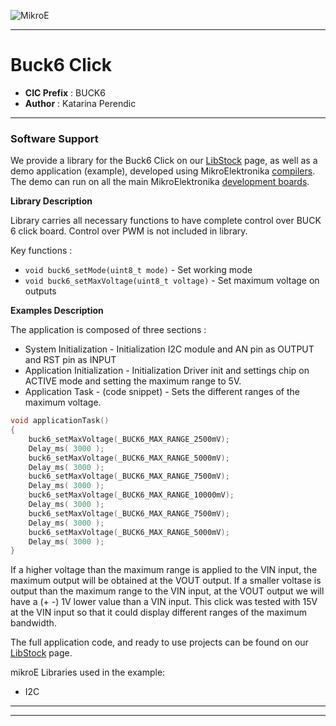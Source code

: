 ![MikroE](http://www.mikroe.com/img/designs/beta/logo_small.png)

---

# Buck6 Click

- **CIC Prefix**  : BUCK6
- **Author**      : Katarina Perendic

---

### Software Support

We provide a library for the Buck6 Click on our [LibStock](https://libstock.mikroe.com/projects/view/2304/buck-6-click) 
page, as well as a demo application (example), developed using MikroElektronika 
[compilers](http://shop.mikroe.com/compilers). The demo can run on all the main 
MikroElektronika [development boards](http://shop.mikroe.com/development-boards).

**Library Description**

Library carries all necessary functions to have complete control over BUCK 6 click board.
Control over PWM is not included in library.

Key functions :

- ``` void buck6_setMode(uint8_t mode) ``` - Set working mode
- ``` void buck6_setMaxVoltage(uint8_t voltage) ``` - Set maximum voltage on outputs

**Examples Description**

The application is composed of three sections :

- System Initialization -  Initialization I2C module and AN pin as OUTPUT and RST pin as INPUT
- Application Initialization - Initialization Driver init and settings chip on ACTIVE mode and setting the maximum range to 5V.
- Application Task - (code snippet) - Sets the different ranges of the maximum voltage.

```.c
void applicationTask()
{
    buck6_setMaxVoltage(_BUCK6_MAX_RANGE_2500mV);
    Delay_ms( 3000 );
    buck6_setMaxVoltage(_BUCK6_MAX_RANGE_5000mV);
    Delay_ms( 3000 );
    buck6_setMaxVoltage(_BUCK6_MAX_RANGE_7500mV);
    Delay_ms( 3000 );
    buck6_setMaxVoltage(_BUCK6_MAX_RANGE_10000mV);
    Delay_ms( 3000 );
    buck6_setMaxVoltage(_BUCK6_MAX_RANGE_7500mV);
    Delay_ms( 3000 );
    buck6_setMaxVoltage(_BUCK6_MAX_RANGE_5000mV);
    Delay_ms( 3000 );
}
```

If a higher voltage than the maximum range is applied to the VIN input, the maximum output will be obtained at the VOUT output.
If a smaller voltase is output than the maximum range to the VIN input, at the VOUT output we will have a (+ -) 1V lower value than a VIN input.
This click was tested with 15V at the VIN input so that it could display different ranges of the maximum bandwidth.


The full application code, and ready to use projects can be found on our 
[LibStock](https://libstock.mikroe.com/projects/view/2304/buck-6-click) page.

mikroE Libraries used in the example:

- I2C

---
---
